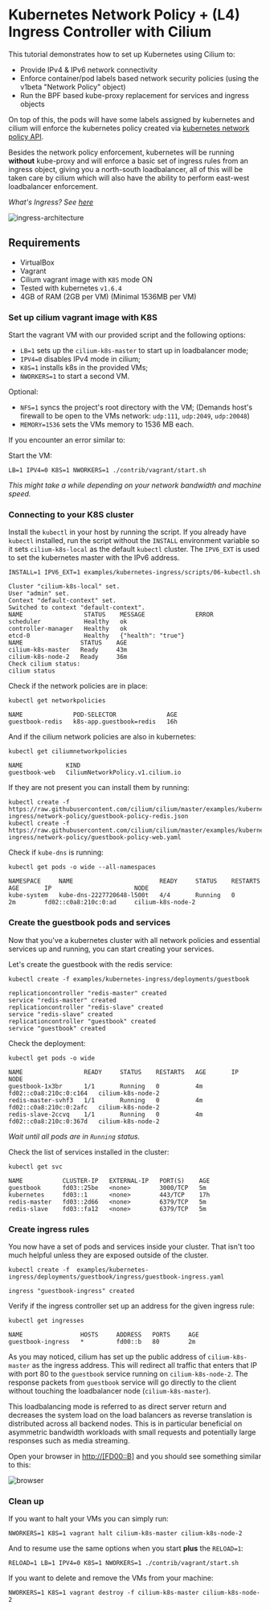 # Kubernetes Network Policy + (L4) Ingress Controller with Cilium

This tutorial demonstrates how to set up Kubernetes using Cilium to:

- Provide IPv4 & IPv6 network connectivity
- Enforce container/pod labels based network security policies (using the v1beta
"Network Policy" object)
- Run the BPF based kube-proxy replacement for services and ingress objects

On top of this, the pods will have some labels assigned by kubernetes and cilium
will enforce the kubernetes policy created via [kubernetes network policy API](https://kubernetes.io/docs/concepts/services-networking/networkpolicies/).

Besides the network policy enforcement, kubernetes will be running **without**
kube-proxy and will enforce a basic set of ingress rules from an ingress object,
giving you a north-south loadbalancer, all of this will be taken care by cilium
which will also have the ability to perform east-west loadbalancer enforcement.

*What's Ingress? See [here](https://kubernetes.io/docs/concepts/services-networking/ingress/#what-is-ingress)*

![ingress-architecture](ingress-architecture.png)

## Requirements

 - VirtualBox
 - Vagrant
 - Cilium vagrant image with `K8S` mode ON
 - Tested with kubernetes `v1.6.4`
 - 4GB of RAM (2GB per VM) (Minimal 1536MB per VM)

### Set up cilium vagrant image with K8S

Start the vagrant VM with our provided script and the following options:

- `LB=1` sets up the `cilium-k8s-master` to start up in loadbalancer mode;
- `IPV4=0` disables IPv4 mode in cilium;
- `K8S=1` installs k8s in the provided VMs;
- `ǸWORKERS=1` to start a second VM.

Optional:
- `NFS=1` syncs the project's root directory with the VM;
(Demands host's firewall to be open to the VMs network: `udp:111`, `udp:2049`,
`udp:20048`)
- `MEMORY=1536` sets the VMs memory to 1536 MB each.

If you encounter an error similar to:

Start the VM:

```
LB=1 IPV4=0 K8S=1 NWORKERS=1 ./contrib/vagrant/start.sh
```

*This might take a while depending on your network bandwidth and machine speed.*


### Connecting to your K8S cluster


Install the `kubectl` in your host by running the script. If you already have
`kubectl` installed, run the script without the `INSTALL` environment variable
so it sets `cilium-k8s-local` as the default `kubectl` cluster. The `IPV6_EXT`
is used to set the kubernetes master with the IPv6 address.

```
INSTALL=1 IPV6_EXT=1 examples/kubernetes-ingress/scripts/06-kubectl.sh
```

```
Cluster "cilium-k8s-local" set.
User "admin" set.
Context "default-context" set.
Switched to context "default-context".
NAME                 STATUS    MESSAGE              ERROR
scheduler            Healthy   ok
controller-manager   Healthy   ok
etcd-0               Healthy   {"health": "true"}
NAME                STATUS    AGE
cilium-k8s-master   Ready     43m
cilium-k8s-node-2   Ready     36m
Check cilium status:
cilium status
```

Check if the network policies are in place:
```
kubectl get networkpolicies
```

```
NAME              POD-SELECTOR              AGE
guestbook-redis   k8s-app.guestbook=redis   16h
```

And if the cilium network policies are also in kubernetes:
```
kubectl get ciliumnetworkpolicies
```

```
NAME            KIND
guestbook-web   CiliumNetworkPolicy.v1.cilium.io
```


If they are not present you can install them by running:

```
kubectl create -f https://raw.githubusercontent.com/cilium/cilium/master/examples/kubernetes-ingress/network-policy/guestbook-policy-redis.json
kubectl create -f https://raw.githubusercontent.com/cilium/cilium/master/examples/kubernetes-ingress/network-policy/guestbook-policy-web.yaml
```


Check if `kube-dns` is running:
```
kubectl get pods -o wide --all-namespaces
```
```
NAMESPACE     NAME                        READY     STATUS    RESTARTS   AGE       IP                       NODE
kube-system   kube-dns-2227720648-l500t   4/4       Running   0          2m        fd02::c0a8:210c:0:ad     cilium-k8s-node-2
```

### Create the guestbook pods and services

Now that you've a kubernetes cluster with all network policies and essential
services up and running, you can start creating your services.

Let's create the guestbook with the redis service:

```
kubectl create -f examples/kubernetes-ingress/deployments/guestbook
```
```
replicationcontroller "redis-master" created
service "redis-master" created
replicationcontroller "redis-slave" created
service "redis-slave" created
replicationcontroller "guestbook" created
service "guestbook" created
```

Check the deployment:
```
kubectl get pods -o wide
```
```
NAME                 READY     STATUS    RESTARTS   AGE       IP                       NODE
guestbook-1x3br      1/1       Running   0          4m        fd02::c0a8:210c:0:c164   cilium-k8s-node-2
redis-master-svhf3   1/1       Running   0          4m        fd02::c0a8:210c:0:2afc   cilium-k8s-node-2
redis-slave-2ccvq    1/1       Running   0          4m        fd02::c0a8:210c:0:367d   cilium-k8s-node-2
```

*Wait until all pods are in `Running` status.*

Check the list of services installed in the cluster:

```
kubectl get svc
```
```
NAME           CLUSTER-IP   EXTERNAL-IP   PORT(S)    AGE
guestbook      fd03::25be   <none>        3000/TCP   5m
kubernetes     fd03::1      <none>        443/TCP    17h
redis-master   fd03::2d66   <none>        6379/TCP   5m
redis-slave    fd03::fa12   <none>        6379/TCP   5m
```

### Create ingress rules

You now have a set of pods and services inside your cluster. That isn't too much
helpful unless they are exposed outside of the cluster.

```
kubectl create -f  examples/kubernetes-ingress/deployments/guestbook/ingress/guestbook-ingress.yaml
```
```
ingress "guestbook-ingress" created
```
Verify if the ingress controller set up an address for the given ingress rule:
```
kubectl get ingresses
```
```
NAME                HOSTS     ADDRESS   PORTS     AGE
guestbook-ingress   *         fd00::b   80        2m
```

As you may noticed, cilium has set up the public address of `cilium-k8s-master`
as the ingress address. This will redirect all traffic that enters that IP with
port 80 to the `guestbook` service running on `cilium-k8s-node-2`. The response
packets from `guestbook` service will go directly to the client without touching
the loadbalancer node (`cilium-k8s-master`).

This loadbalancing mode is referred to as direct server return and decreases the
system load on the load balancers as reverse translation is distributed across
all backend nodes. This is in particular beneficial on asymmetric bandwidth
workloads with small requests and potentially large responses such as media
streaming.

Open your browser in [http://[FD00::B]](http://[FD00::B]) and you should see
something similar to this:

![browser](browser.png)

### Clean up

If you want to halt your VMs you can simply run:

```
NWORKERS=1 K8S=1 vagrant halt cilium-k8s-master cilium-k8s-node-2
```

And to resume use the same options when you start **plus** the `RELOAD=1`:

```
RELOAD=1 LB=1 IPV4=0 K8S=1 NWORKERS=1 ./contrib/vagrant/start.sh
```

If you want to delete and remove the VMs from your machine:

```
NWORKERS=1 K8S=1 vagrant destroy -f cilium-k8s-master cilium-k8s-node-2
```
